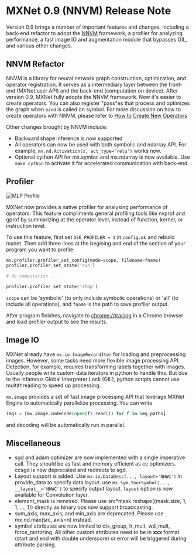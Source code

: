 # MXNet 0.9 (NNVM) Release Note

Version 0.9 brings a number of important features and changes, including a back-end refactor to adopt the [NNVM](https://github.com/dmlc/nnvm) framework, a profiler for analyzing performance, a fast image IO and augmentation module that bypasses GIL, and various other changes.

## NNVM Refactor

NNVM is a library for neural network graph construction, optimization, and operator registration. It serves as a intermediary layer between the front-end (MXNet user API) and the back-end (computation on device). After version 0.9, MXNet fully adopts the NNVM framework. Now it's easier to create operators. You can also register "pass"es that process and optimizes the graph when `bind` is called on symbol. For more discussion on how to create operators with NNVM, please refer to [How to Create New Operators](../how_to/new_op.md)

Other changes brought by NNVM include:
- Backward shape inference is now supported
- All operators can now be used with both symbolic and ndarray API. For example, `mx.nd.Activation(x, act_type='relu')` works now.
- Optional cython API for mx.symbol and mx.ndarray is now available. Use `make cython` to activate it for accelerated communication with back-end.

## Profiler

![MLP Profile](https://cloud.githubusercontent.com/assets/17693755/18035938/0a43484a-6d93-11e6-80d4-241c6ca552ea.png)

MXNet now provides a native profiler for analysing performance of operators. This feature compliments general profiling tools like nvprof and gprof by summarizing at the operator level, instead of function, kernel, or instruction level.

To use this feature, first set `USE_PROFILER = 1` in `config.mk` and rebuild mxnet. Then add three lines at the begining and end of the section of your program you want to profile:
```python
mx.profiler.profiler_set_config(mode=scope, filename=fname)
profiler.profiler_set_state('run')

# do computation ...

profiler.profiler_set_state('stop')
```
`scope` can be 'symbolic' (to only include symbolic operations) or 'all' (to include all operations), and `fname` is the path to save profiler output.

After program finishes, navigate to [chrome://tracing](chrome://tracing) in a Chrome browser and load profiler output to see the results.

## Image IO

MXNet already have `mx.io.ImageRecordIter` for loading and preprocessing images. However, some tasks need more flexible image processing API. Detection, for example, requires transforming labels together with images. Usually people write custom data iterators in python to handle this. But due to the infamous Global Interpreter Lock (GIL), python scripts cannot use multithreading to speed up processing. 

`mx.image` provides a set of fast image processing API that leverage MXNet Engine to automatically parallelize processing. You can write
```python
imgs = [mx.image.imdecode(open(f).read()) for f in img_paths]
```
and decoding will be automatically run in parallel.

## Miscellaneous

- sgd and adam optimizer are now implemented with a single imperative call. They should be as fast and memory efficient as cc optimizers. ccsgd is now deprecated and redirects to sgd.
- Layout support is added. Use `mx.io.DataDesc(..., layout='NHWC')` in provide_data to specify data layout. use `mx.sym.YourSymbol(..., __layout__='NHWC')` to specify output layout. `layout` option is now available for Convolution layer.
- element_mask is removed. Please use src*mask.reshape((mask.size, 1, 1, ..., 1)) directly as binary ops now support broadcasting.
- sum_axis, max_axis, and min_axis are deprecated. Please use mx.nd.max(src, axis=n) instead.
- symbol attributes are now limited to ctx_group, lr_mult, wd_mult, force_mirroring. All other custom attributes need to be in __xxx__ format (start and end with double underscore) or error will be triggered during attribute parsing.

